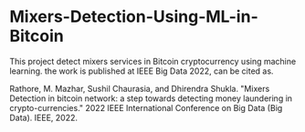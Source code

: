 # Mixers-Detection-Using-ML-in-Bitcoin
This project detect mixers services in Bitcoin cryptocurrency using machine learning. the work is published at IEEE Big Data 2022, can be cited as.  

Rathore, M. Mazhar, Sushil Chaurasia, and Dhirendra Shukla. "Mixers Detection in bitcoin network: a step towards detecting money laundering in crypto-currencies." 2022 IEEE International Conference on Big Data (Big Data). IEEE, 2022.
